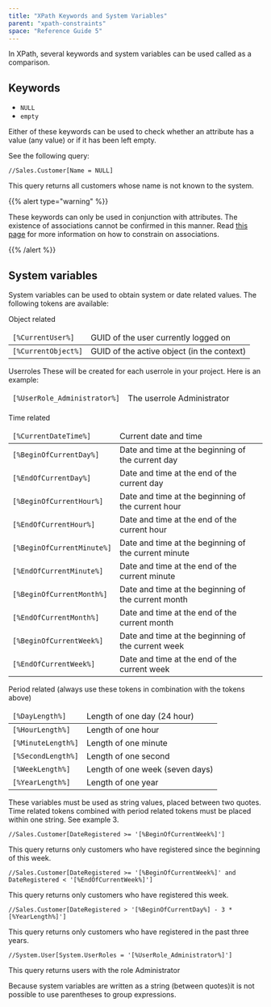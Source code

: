 ```yaml
---
title: "XPath Keywords and System Variables"
parent: "xpath-constraints"
space: "Reference Guide 5"
---
```



In XPath, several keywords and system variables can be used called as a comparison.

## Keywords

*   `NULL`
*   `empty`

Either of these keywords can be used to check whether an attribute has a value (any value) or if it has been left empty.

See the following query:

```
//Sales.Customer[Name = NULL]

```

This query returns all customers whose name is not known to the system.

{{% alert type="warning" %}}

These keywords can only be used in conjunction with attributes. The existence of associations cannot be confirmed in this manner. Read [this page](xpath) for more information on how to constrain on associations.

{{% /alert %}}

## System variables

System variables can be used to obtain system or date related values. The following tokens are available:

Object related

<table><thead><tr><td class="confluenceTd"><code>[%CurrentUser%]</code></td><td class="confluenceTd">GUID of the user currently logged on</td></tr></thead><tbody><tr><td class="confluenceTd"><code>[%CurrentObject%]</code></td><td class="confluenceTd">GUID of the active object (in the context)</td></tr></tbody></table>

Userroles
These will be created for each userrole in your project. Here is an example:

<table><thead><tr><td class="confluenceTd"><code>[%UserRole_Administrator%]</code></td><td class="confluenceTd">The userrole Administrator</td></tr></thead><tbody></tbody></table>

Time related

<table><thead><tr><td class="confluenceTd"><code>[%CurrentDateTime%]</code></td><td class="confluenceTd">Current date and time</td></tr></thead><tbody><tr><td class="confluenceTd"><code>[%BeginOfCurrentDay%]</code></td><td class="confluenceTd">Date and time at the beginning of the current day</td></tr><tr><td class="confluenceTd"><code>[%EndOfCurrentDay%]</code></td><td class="confluenceTd">Date and time at the end of the current day</td></tr><tr><td class="confluenceTd"><code>[%BeginOfCurrentHour%]</code></td><td class="confluenceTd">Date and time at the beginning of the current hour</td></tr><tr><td class="confluenceTd"><code>[%EndOfCurrentHour%]</code></td><td class="confluenceTd">Date and time at the end of the current hour</td></tr><tr><td class="confluenceTd"><code>[%BeginOfCurrentMinute%]</code></td><td class="confluenceTd">Date and time at the beginning of the current minute</td></tr><tr><td class="confluenceTd"><code>[%EndOfCurrentMinute%]</code></td><td class="confluenceTd">Date and time at the end of the current minute</td></tr><tr><td class="confluenceTd"><code>[%BeginOfCurrentMonth%]</code></td><td class="confluenceTd">Date and time at the beginning of the current month</td></tr><tr><td class="confluenceTd"><code>[%EndOfCurrentMonth%]</code></td><td class="confluenceTd">Date and time at the end of the current month</td></tr><tr><td class="confluenceTd"><code>[%BeginOfCurrentWeek%]</code></td><td class="confluenceTd">Date and time at the beginning of the current week</td></tr><tr><td class="confluenceTd"><code>[%EndOfCurrentWeek%]</code></td><td class="confluenceTd">Date and time at the end of the current week</td></tr></tbody></table>

Period related (always use these tokens in combination with the tokens above)

<table><thead><tr><td class="confluenceTd"><code>[%DayLength%]</code></td><td class="confluenceTd">Length of one day (24 hour)</td></tr></thead><tbody><tr><td class="confluenceTd"><code>[%HourLength%]</code></td><td class="confluenceTd">Length of one hour</td></tr><tr><td class="confluenceTd"><code>[%MinuteLength%]</code></td><td class="confluenceTd">Length of one minute</td></tr><tr><td class="confluenceTd"><code>[%SecondLength%]</code></td><td class="confluenceTd">Length of one second</td></tr><tr><td class="confluenceTd"><code>[%WeekLength%]</code></td><td class="confluenceTd">Length of one week (seven days)</td></tr><tr><td class="confluenceTd"><code>[%YearLength%]</code></td><td class="confluenceTd">Length of one year</td></tr></tbody></table>

These variables must be used as string values, placed between two quotes. Time related tokens combined with period related tokens must be placed within one string. See example 3.

```
//Sales.Customer[DateRegistered >= '[%BeginOfCurrentWeek%]']

```

This query returns only customers who have registered since the beginning of this week.

```
//Sales.Customer[DateRegistered >= '[%BeginOfCurrentWeek%]' and DateRegistered < '[%EndOfCurrentWeek%]']

```

This query returns only customers who have registered this week.

```
//Sales.Customer[DateRegistered > '[%BeginOfCurrentDay%] - 3 * [%YearLength%]']

```

This query returns only customers who have registered in the past three years.

```
//System.User[System.UserRoles = '[%UserRole_Administrator%]']

```

This query returns users with the role Administrator

Because system variables are written as a string (between quotes)it is not possible to use parentheses to group expressions.
